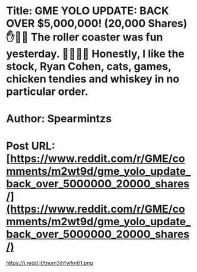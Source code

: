 # Title: GME YOLO UPDATE: BACK OVER $5,000,000! (20,000 Shares) ✋💎🤚 The roller coaster was fun yesterday. 🚀🚀🚀🚀 Honestly, I like the stock, Ryan Cohen, cats, games, chicken tendies and whiskey in no particular order.
# Author: Spearmintzs
# Post URL: [https://www.reddit.com/r/GME/comments/m2wt9d/gme_yolo_update_back_over_5000000_20000_shares/](https://www.reddit.com/r/GME/comments/m2wt9d/gme_yolo_update_back_over_5000000_20000_shares/)


https://i.redd.it/tnum3jhfwfm61.png
